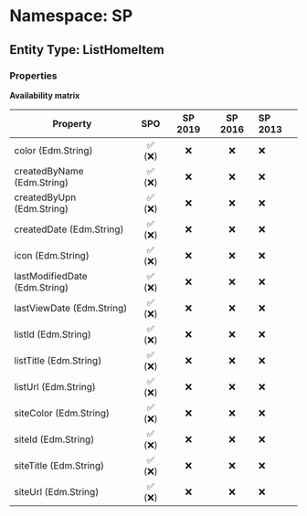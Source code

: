 # Namespace: SP

## Entity Type: ListHomeItem

### Properties

**Availability matrix**

Property | SPO | SP 2019 | SP 2016 | SP 2013
----------|:---:|:-------:|:-------:|:-------
color (Edm.String) | ✅ (❌) | ❌ | ❌ | ❌
createdByName (Edm.String) | ✅ (❌) | ❌ | ❌ | ❌
createdByUpn (Edm.String) | ✅ (❌) | ❌ | ❌ | ❌
createdDate (Edm.String) | ✅ (❌) | ❌ | ❌ | ❌
icon (Edm.String) | ✅ (❌) | ❌ | ❌ | ❌
lastModifiedDate (Edm.String) | ✅ (❌) | ❌ | ❌ | ❌
lastViewDate (Edm.String) | ✅ (❌) | ❌ | ❌ | ❌
listId (Edm.String) | ✅ (❌) | ❌ | ❌ | ❌
listTitle (Edm.String) | ✅ (❌) | ❌ | ❌ | ❌
listUrl (Edm.String) | ✅ (❌) | ❌ | ❌ | ❌
siteColor (Edm.String) | ✅ (❌) | ❌ | ❌ | ❌
siteId (Edm.String) | ✅ (❌) | ❌ | ❌ | ❌
siteTitle (Edm.String) | ✅ (❌) | ❌ | ❌ | ❌
siteUrl (Edm.String) | ✅ (❌) | ❌ | ❌ | ❌